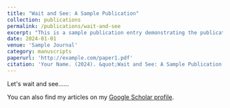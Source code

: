 ```yaml
---
title: "Wait and See: A Sample Publication"
collection: publications
permalink: /publications/wait-and-see
excerpt: "This is a sample publication entry demonstrating the publications system."
date: 2024-01-01
venue: 'Sample Journal'
category: manuscripts
paperurl: 'http://example.com/paper1.pdf'
citation: 'Your Name. (2024). &quot;Wait and See: A Sample Publication.&quot; <i>Sample Journal</i>. 1(1).'
---
```


Let's wait and see......

You can also find my articles on my [Google Scholar profile](https://scholar.google.com/citations?user=YOUR_GOOGLE_SCHOLAR_ID).
